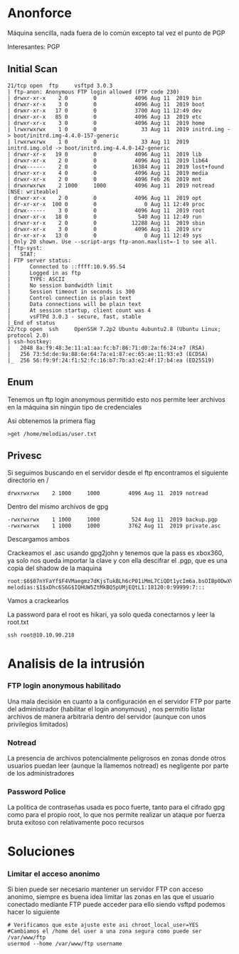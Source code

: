 # Anonforce
Máquina sencilla, nada fuera de lo común excepto tal vez el punto de PGP

Interesantes: PGP
## Initial Scan
```
21/tcp open  ftp     vsftpd 3.0.3
| ftp-anon: Anonymous FTP login allowed (FTP code 230)
| drwxr-xr-x    2 0        0            4096 Aug 11  2019 bin
| drwxr-xr-x    3 0        0            4096 Aug 11  2019 boot
| drwxr-xr-x   17 0        0            3700 Aug 11 12:49 dev
| drwxr-xr-x   85 0        0            4096 Aug 13  2019 etc
| drwxr-xr-x    3 0        0            4096 Aug 11  2019 home
| lrwxrwxrwx    1 0        0              33 Aug 11  2019 initrd.img -> boot/initrd.img-4.4.0-157-generic
| lrwxrwxrwx    1 0        0              33 Aug 11  2019 initrd.img.old -> boot/initrd.img-4.4.0-142-generic
| drwxr-xr-x   19 0        0            4096 Aug 11  2019 lib
| drwxr-xr-x    2 0        0            4096 Aug 11  2019 lib64
| drwx------    2 0        0           16384 Aug 11  2019 lost+found
| drwxr-xr-x    4 0        0            4096 Aug 11  2019 media
| drwxr-xr-x    2 0        0            4096 Feb 26  2019 mnt
| drwxrwxrwx    2 1000     1000         4096 Aug 11  2019 notread [NSE: writeable]
| drwxr-xr-x    2 0        0            4096 Aug 11  2019 opt
| dr-xr-xr-x  100 0        0               0 Aug 11 12:49 proc
| drwx------    3 0        0            4096 Aug 11  2019 root
| drwxr-xr-x   18 0        0             540 Aug 11 12:49 run
| drwxr-xr-x    2 0        0           12288 Aug 11  2019 sbin
| drwxr-xr-x    3 0        0            4096 Aug 11  2019 srv
| dr-xr-xr-x   13 0        0               0 Aug 11 12:49 sys
|_Only 20 shown. Use --script-args ftp-anon.maxlist=-1 to see all.
| ftp-syst: 
|   STAT: 
| FTP server status:
|      Connected to ::ffff:10.9.95.54
|      Logged in as ftp
|      TYPE: ASCII
|      No session bandwidth limit
|      Session timeout in seconds is 300
|      Control connection is plain text
|      Data connections will be plain text
|      At session startup, client count was 4
|      vsFTPd 3.0.3 - secure, fast, stable
|_End of status
22/tcp open  ssh     OpenSSH 7.2p2 Ubuntu 4ubuntu2.8 (Ubuntu Linux; protocol 2.0)
| ssh-hostkey: 
|   2048 8a:f9:48:3e:11:a1:aa:fc:b7:86:71:d0:2a:f6:24:e7 (RSA)
|   256 73:5d:de:9a:88:6e:64:7a:e1:87:ec:65:ae:11:93:e3 (ECDSA)
|_  256 56:f9:9f:24:f1:52:fc:16:b7:7b:a3:e2:4f:17:b4:ea (ED25519)
```
## Enum

Tenemos un ftp login anonymous permitido esto nos permite leer archivos en la máquina sin ningún tipo de credenciales

Asi obtenemos la primera flag
```
>get /home/melodias/user.txt
```

## Privesc

Si seguimos buscando en el servidor desde el ftp encontramos el siguiente directorio en /
```
drwxrwxrwx    2 1000     1000         4096 Aug 11  2019 notread
```
Dentro del mismo archivos de gpg
```
-rwxrwxrwx    1 1000     1000          524 Aug 11  2019 backup.pgp
-rwxrwxrwx    1 1000     1000         3762 Aug 11  2019 private.asc
```
Descargamos ambos

Crackeamos el .asc usando gpg2john y tenemos que la pass es xbox360, ya solo nos queda importar la clave y con ella descifrar el .pgp, que es una copia del shadow de la maquina
```
root:$6$07nYFaYf$F4VMaegmz7dKjsTukBLh6cP01iMmL7CiQDt1ycIm6a.bsOIBp0DwXVb9XI2EtULXJzBtaMZMNd2tV4uob5RVM0:18120:0:99999:7:::
melodias:$1$xDhc6S6G$IQHUW5ZtMkBQ5pUMjEQtL1:18120:0:99999:7:::
```
Vamos a crackearlos

La password para el root es hikari, ya solo queda conectarnos y leer la root.txt
```
ssh root@10.10.90.218
```
# Analisis de la intrusión
### FTP login anonymous habilitado
Una mala decisión en cuanto a la configuración en el servidor FTP por parte del administrador (habilitar el login anonymous) , nos permitio listar archivos de manera arbitraria dentro del servidor (aunque con unos privilegios limitados)
### Notread
La presencia de archivos potencialmente peligrosos en zonas donde otros usuarios puedan leer (aunque la llamemos notread) es negligente por parte de los administradores
### Password Police
La politica de contraseñas usada es poco fuerte, tanto para el cifrado gpg como para el propio root, lo que nos permite realizar un ataque por fuerza bruta exitoso con relativamente poco recursos

# Soluciones 
### Limitar el acceso anonimo
Si bien puede ser necesario mantener un servidor FTP con acceso anonimo, siempre es buena idea limitar las zonas en las que el usuario conectado mediante FTP puede acceder para ello siendo vsftpd podemos hacer lo siguiente
```
# Verificamos que este ajuste este asi chroot_local_user=YES
#Cambiamos el /home del user a una zona segura como puede ser /var/www/ftp
usermod --home /var/www/ftp username
```

